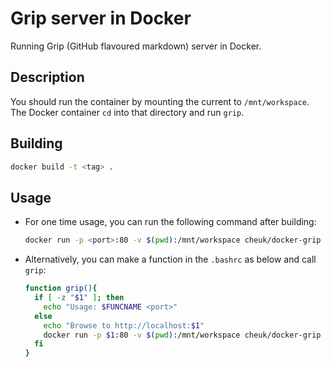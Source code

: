 # Grip server in Docker
Running Grip (GitHub flavoured markdown) server in Docker.

## Description
You should run the container by mounting the current to `/mnt/workspace`. The Docker container `cd` into that directory and run `grip`.


## Building
```bash
docker build -t <tag> .
```

## Usage
- For one time usage, you can run the following command after building:

  ```bash
  docker run -p <port>:80 -v $(pwd):/mnt/workspace cheuk/docker-grip
  ```

- Alternatively, you can make a function in the `.bashrc` as below and call `grip`:

  ```bash
  function grip(){
    if [ -z "$1" ]; then
      echo "Usage: $FUNCNAME <port>"
    else
      echo "Browse to http://localhost:$1"
      docker run -p $1:80 -v $(pwd):/mnt/workspace cheuk/docker-grip
    fi
  }
  ```
